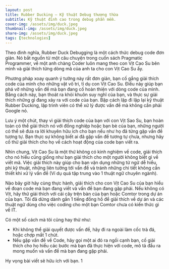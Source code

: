 ```yaml
---
layout: post
title: Rubber Ducking – Kỹ thuật Debug thượng thừa
subtitle: Kỹ thuật đỉnh cao trong debug phần mềm.
cover-img: /assets/img/duck.jpeg
thumbnail-img: /assets/img/duck.jpeg
share-img: /assets/img/duck.jpeg
tags: [technologies]
---
```


Theo đinh nghĩa, Rubber Duck Debugging là một cách thức debug code đơn giản. Nó bắt nguồn từ một câu chuyện trong cuốn sách Pragmatic Programmer, về một anh chàng Coder luôn mang theo con Vịt Cao Su bên mình và giải thích từng dòng mã của anh ta cho con Vịt Cao Su ấy.

Phương pháp xoay quanh ý tưởng này rất đơn giản, bạn cố gắng giải thích code của mình cho những vật vô tri, tỉ dụ con Vịt Cao Su. Điều này giúp bạn phá vỡ những vấn đề mà bạn đang cố hoàn thiện với dòng code của mình. Bằng cách này, bạn thoát ra khỏi khuôn suy nghĩ của bạn, và thực sự giải thích những gì đang xảy ra với code của bạn. Bặp cách lặp đi lặp lại kỹ thuật Rubber Ducking, lập trình viên có thể xử lý được vấn đề mà không cần phải Google nó.

Lưu ý một chút, thay vì giải thích code của bạn với con Vịt Sao Su, bạn hoàn toàn có thể giải thích nó với đồng nghiệp hoặc bạn bè của bạn, những người có thể sẽ đưa ra lời khuyên hữu ích cho bạn nếu như họ đã từng gặp vấn đề tương tự. Bạn thực sự không biết ai đã gặp vấn đề tương tự chưa, nhưng hãy cố thử giải thích cho họ về cách hoạt động của code bạn viết ra.

Nhìn chung, Vịt Cao Su là một thứ không có kinh nghiệm về code, giải thích cho nó hiểu cũng giống như bạn giải thích cho một người không biết gì về viết mã. Việc giải thích này giúp cho bạn vận dụng những từ ngữ dễ hiểu, phi kỹ thuật, những liên tưởng tới vấn đề và tránh những chi tiết không cần thiết khi xử lý vấn đề (Ví dụ quá tập trung vào 1 thuật ngữ chuyên ngành).

Nào bây giờ hãy cùng thực hành, giải thích cho con Vịt Cao Su của bạn hiểu về đoạn code mà bạn đang viết và vấn đề bạn đang gặp phải. Nếu không có Vịt, hãy thử giải thích với cái cây trên bàn của bạn hoặc Comtor trong dự án của bạn. Tôi đã dừng dành gần 1 tiếng đồng hồ để giải thích về dự án và các thuật ngữ dùng cho việc coding cho một bạn Comtor chưa có kiến thức gì về IT.

Có một số cách mà tôi cũng hay thử như:

- Khi không thể giải quyết được vấn đề, hãy đi ra ngoài làm cốc trà đá, hoặc chợp mắt 1 chút.
- Nếu gặp vấn đề về Code, hãy gọi một ai đó ra ngồi cạnh bạn, cố giải thích cho họ hiểu các bước mà bạn đã thực hiện với code, mô tả đầu ra mong muốn và vấn đề mà bạn đang gặp phải.

Hy vọng bài viết sẽ hữu ích với bạn.
1
